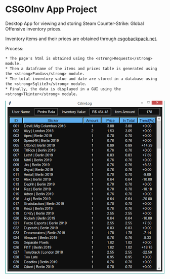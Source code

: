 # CSGOInv App Project
  Desktop App for viewing and storing Steam Counter-Strike: Global Offensive inventory prices.
  
  Inventory items and their prices are obtained through <a href="https://csgobackpack.net/">csgobackpack.net</a>.
  
  Process:
  
    * The page's html is obtained using the <strong>Requests</strong> module.
    * Then a dataframe of the items and prices table is generated using the <strong>Pandas</strong> module.
    * The total inventory value and date are stored in a database using the <strong>Sqlite3</strong> module.
    * Finally, the data is displayed in a GUI using the <strong>Tkinter</strong> module.
                  
  <p align="left">
  <img src="img/csgoinv.png">
  </p>
